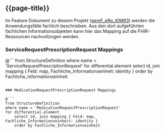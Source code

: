 ## {{page-title}}

Im Feature Dokument zu diesem Projekt ([gemF_eRp_KIM#3](//TODO)) werden die Anwendungsfälle fachlich beschrieben. Aus den dort aufgeführten fachlichen Informationsobjekten kann hier das Mapping auf die FHIR-Ressourcen nachvollzogen werden.

### ServiceRequestPrescriptionRequest Mappings

@```
from StructureDefinition
where name = 'ServiceRequestPrescriptionRequest'
for differential.element
    select id, join mapping { Feld: map, Fachliche_Informationseinheit: identity }
    order by Fachliche_Informationseinheit
```

### MedicationRequestPrescriptionRequest Mappings

@```
from StructureDefinition
where name = 'MedicationRequestPrescriptionRequest'
for differential.element
    select id, join mapping { Feld: map, Fachliche_Informationseinheit: identity }
    order by Fachliche_Informationseinheit
```
